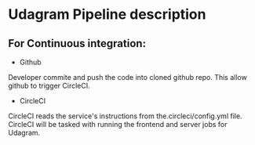 # Udagram Pipeline description

## For Continuous  integration: 

- Github 

Developer commite and push the code into cloned github repo. This allow github to trigger CircleCI. 

- CircleCI 

CircleCI reads the service's instructions from the.circleci/config.yml file. CircleCI will be tasked with running the frontend and server jobs for Udagram.
